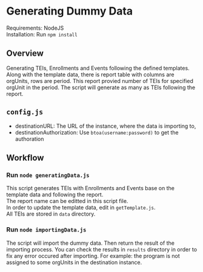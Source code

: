 # Generating Dummy Data

Requirements: NodeJS\
Installation: Run `npm install`

## Overview

Generating TEIs, Enrollments and Events following the defined templates. Along with the template data, there is report table with columns are orgUnits, rows are period. This report provied number of TEIs for specified orgUnit in the period. The script will generate as many as TEIs following the report.

## `config.js`

- destinationURL: The URL of the instance, where the data is importing to,
- destinationAuthorization: Use `btoa(username:password)` to get the authoration

## Workflow

### Run `node generatingData.js`

This script generates TEIs with Enrollments and Events base on the template data and following the report.\
The report name can be editted in this script file.\
In order to update the template data, edit in `getTemplate.js`.\
All TEIs are stored in `data` directory.

### Run `node importingData.js`
The script will import the dummy data. Then return the result of the importing process. You can check the results in `results` directory in order to fix any error occured after importing. For example: the program is not assigned to some orgUnits in the destination instance.

